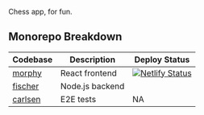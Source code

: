 Chess app, for fun.

## Monorepo Breakdown
| Codebase            | Description     | Deploy Status
|---------------------|-----------------|---------------
| [morphy](morphy/)   | React frontend  | [![Netlify Status](https://api.netlify.com/api/v1/badges/e760f374-7e56-4987-83bb-c5777633c92e/deploy-status)](https://app.netlify.com/sites/briancldo-chess/deploys)
| [fischer](fischer/) | Node.js backend |
| [carlsen](carlsen/) | E2E tests       | NA


